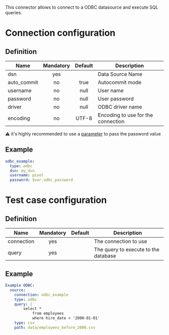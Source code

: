 This connector allows to connect to a ODBC datasource and execute SQL queries.

# Connection configuration
## Definition
| Name                     | Mandatory | Default    | Description |
|--------------------------|:---------:|:----------:|-------------|
| dsn                      | yes       |            | Data Source Name
| auto_commit              | no        | true       | Autocommit mode
| username                 | no        | null       | User name
| password                 | no        | null       | User password
| driver                   | no        | null       | ODBC driver name
| encoding                 | no        | UTF-8      | Encoding to use for the connection

⚠️ it's highly recommended to use a [parameter](/docs/configuration-custom-parameters/) to pass the password value

## Example
``` yaml
odbc_example:
  type: odbc
  dsn: my_dsn
  username: pixel
  password: $var.odbc_password
```

# Test case configuration
## Definition
| Name              | Mandatory | Default                       | Description |
|-------------------|:---------:|:-----------------------------:|-------------|
| connection        | yes       |                               | The connection to use
| query             | yes       |                               | The query to execute to the database

## Example
``` yaml
Example ODBC:
  source:
    connection: odbc_example
    type: odbc
    query: | 
        select * 
            from employees
            where hire_date < '2000-01-01'
    type: csv
    path: data/employees_before_2000.csv
```